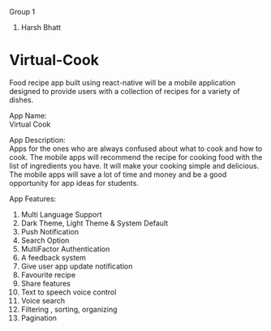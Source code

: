 Group 1

1. Harsh Bhatt

# Virtual-Cook

Food recipe app built using react-native will be a mobile application designed to provide users with a collection of recipes for a variety of dishes.

App Name:  
Virtual Cook

App Description:  
Apps for the ones who are always confused about what to cook and how to cook. The mobile apps will recommend the recipe for cooking food with the list of ingredients you have. It will make your cooking simple and delicious. The mobile apps will save a lot of time and money and be a good opportunity for app ideas for students.

App Features:

1. Multi Language Support
2. Dark Theme, Light Theme & System Default
3. Push Notification
4. Search Option
5. MultiFactor Authentication
6. A feedback system
7. Give user app update notification
8. Favourite recipe
9. Share features
10. Text to speech voice control
11. Voice search
12. Filtering , sorting, organizing
13. Pagination
